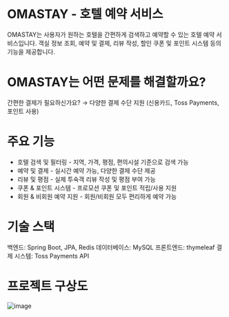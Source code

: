 # OMASTAY - 호텔 예약 서비스

OMASTAY는 사용자가 원하는 호텔을 간편하게 검색하고 예약할 수 있는 호텔 예약 서비스입니다.
객실 정보 조회, 예약 및 결제, 리뷰 작성, 할인 쿠폰 및 포인트 시스템 등의 기능을 제공합니다.

# OMASTAY는 어떤 문제를 해결할까요?

간편한 결제가 필요하신가요? → 다양한 결제 수단 지원 (신용카드, Toss Payments, 포인트 사용)


# 주요 기능

- 호텔 검색 및 필터링 - 지역, 가격, 평점, 편의시설 기준으로 검색 가능
- 예약 및 결제 - 실시간 예약 가능, 다양한 결제 수단 제공
- 리뷰 및 평점 - 실제 투숙객 리뷰 작성 및 평점 부여 가능
- 쿠폰 & 포인트 시스템 - 프로모션 쿠폰 및 포인트 적립/사용 지원
- 회원 & 비회원 예약 지원 - 회원/비회원 모두 편리하게 예약 가능

# 기술 스택

백엔드: Spring Boot, JPA, Redis
데이터베이스: MySQL
프론트엔드: thymeleaf
결제 시스템: Toss Payments API


# 프로젝트 구상도
![image](https://github.com/user-attachments/assets/f0970d3b-b841-40b3-a77a-519a7d3d163c)
